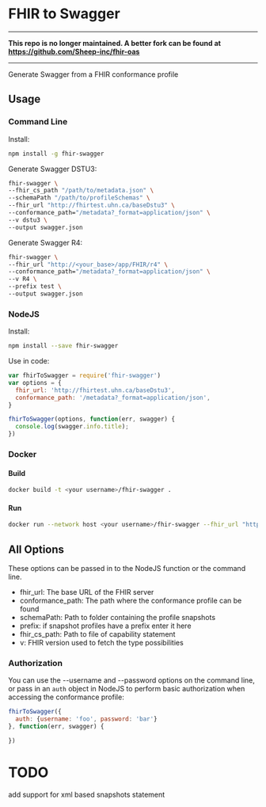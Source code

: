 # FHIR to Swagger
---
**This repo is no longer maintained. A better fork can be found at https://github.com/Sheep-inc/fhir-oas**

---

Generate Swagger from a FHIR conformance profile

## Usage
### Command Line
Install:
```bash
npm install -g fhir-swagger
```

Generate Swagger DSTU3:
```bash
fhir-swagger \
--fhir_cs_path "/path/to/metadata.json" \
--schemaPath "/path/to/profileSchemas" \
--fhir_url "http://fhirtest.uhn.ca/baseDstu3" \
--conformance_path="/metadata?_format=application/json" \
--v dstu3 \
--output swagger.json
```

Generate Swagger R4:
```bash
fhir-swagger \
--fhir_url "http://<your_base>/app/FHIR/r4" \
--conformance_path="/metadata?_format=application/json" \
--v R4 \
--prefix test \
--output swagger.json
```

### NodeJS
Install:
```bash
npm install --save fhir-swagger
```

Use in code:
```js
var fhirToSwagger = require('fhir-swagger')
var options = {
  fhir_url: 'http://fhirtest.uhn.ca/baseDstu3',
  conformance_path: '/metadata?_format=application/json',
}

fhirToSwagger(options, function(err, swagger) {
  console.log(swagger.info.title);
})
```

### Docker
#### Build
```bash
docker build -t <your username>/fhir-swagger .
```

#### Run
```bash
docker run --network host <your username>/fhir-swagger --fhir_url "http://<your_base>/app/FHIR/r4" --conformance_path="/metadata?_format=application/json" --r4 
```

## All Options

These options can be passed in to the NodeJS function or the command line.

* fhir_url: The base URL of the FHIR server
* conformance_path: The path where the conformance profile can be found
* schemaPath: Path to folder containing the profile snapshots
* prefix: if snapshot profiles have a prefix enter it here
* fhir_cs_path: Path to file of capability statement
* v: FHIR version used to fetch the type possibilities


### Authorization

You can use the --username and --password options on the command line, or pass in an `auth` object in NodeJS
to perform basic authorization when accessing the conformance profile:

```js
fhirToSwagger({
  auth: {username: 'foo', password: 'bar'}
}, function(err, swagger) {

})
```
# TODO
add support for xml based snapshots statement
